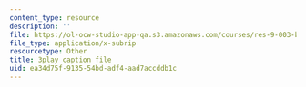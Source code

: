 ```yaml
---
content_type: resource
description: ''
file: https://ol-ocw-studio-app-qa.s3.amazonaws.com/courses/res-9-003-brains-minds-and-machines-summer-course-summer-2015/ea34d75f913554bdadf4aad7accddb1c_3xBTFOxtfNU.vtt
file_type: application/x-subrip
resourcetype: Other
title: 3play caption file
uid: ea34d75f-9135-54bd-adf4-aad7accddb1c
---
```

